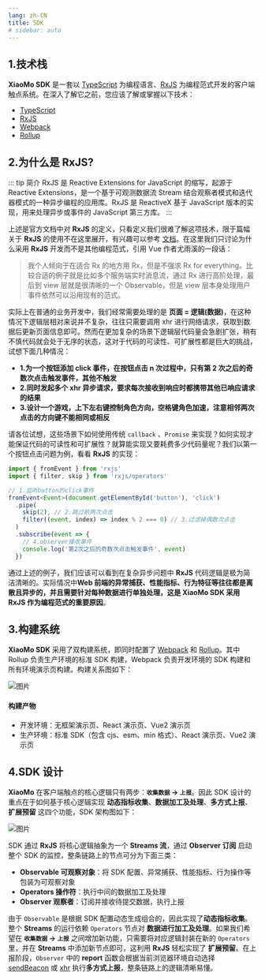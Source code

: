```yaml
---
lang: zh-CN
title: SDK
# sidebar: auto
---
```


## 1.技术栈

**XiaoMo SDK** 是一套以 [TypeScript](https://github.com/Microsoft/TypeScript) 为编程语言、[RxJS](https://github.com/ReactiveX/rxjs) 为编程范式开发的客户端触点系统。在深入了解它之前，您应该了解或掌握以下技术：

- [TypeScript](https://www.typescriptlang.org/)
- [RxJS](https://rxjs.dev/)
- [Webpack](https://webpack.docschina.org/)
- [Rollup](https://www.rollupjs.com/)

## 2.为什么是 RxJS?

::: tip 简介
RxJS 是 Reactive Extensions for JavaScript 的缩写，起源于 Reactive Extensions，是一个基于可观测数据流 Stream 结合观察者模式和迭代器模式的一种异步编程的应用库。RxJS 是 ReactiveX 基于 JavaScript 版本的实现，用来处理异步或事件的 JavaScript 第三方库。
:::

上述是官方文档中对 **RxJS** 的定义，只看定义我们很难了解这项技术，限于篇幅关于 **RxJS** 的使用不在这里展开，有兴趣可以参考 [文档](https://rxjs.dev/guide/installation)。在这里我们只讨论为什么采用 **RxJS** 开发而不是其他编程范式，引用 Vue 作者尤雨溪的一段话：

> 我个人倾向于在适合 Rx 的地方用 Rx，但是不强求 Rx for everything。比较合适的例子就是比如多个服务端实时消息流，通过 Rx 进行高阶处理，最后到 view 层就是很清晰的一个 Observable，但是 view 层本身处理用户事件依然可以沿用现有的范式。

实际上在普通的业务开发中，我们经常需要处理的是 **页面 = 逻辑(数据)**，在这种情况下逻辑层相对来说并不复杂，往往只需要调用 xhr 进行网络请求，获取到数据后更新页面信息即可。然而在更加复杂的场景下逻辑层代码量会急剧扩张，稍有不慎代码就会处于无序的状态，这对于代码的可读性、可扩展性都是巨大的挑战，试想下面几种情况：

- **1.为一个按钮添加 click 事件，在按钮点击 n 次过程中，只有第 2 次之后的奇数次点击触发事件，其他不触发**
- **2.同时发起多个 xhr 异步请求，要求每次接收到响应时都携带其他已响应请求的结果**
- **3.设计一个游戏，上下左右键控制角色方向，空格键角色加速，注意相邻两次点击的方向键不能相同或相反**

请各位试想，这些场景下如何使用传统 `callback` 、`Promise` 来实现？如何实现才能保证代码的可读性和可扩展性？就算能实现又要耗费多少代码量呢？我们以第一个按钮点击问题为例，看看 **RxJS** 的实现：

```typescript
import { fromEvent } from 'rxjs'
import { filter, skip } from 'rxjs/operators'

// 1.监听button的click事件
fromEvent<Event>(document.getElementById('button'), 'click')
  .pipe(
    skip(2), // 2.跳过前两次点击
    filter((event, index) => index % 2 === 0) // 3.过滤掉偶数次点击
  )
  .subscribe(event => {
    // 4.observer接收事件
    console.log('第2次之后的奇数次点击触发事件', event)
  })
```

通过上述的例子，我们应该可以看到在复杂异步问题中 **RxJS** 代码逻辑是极为简洁清晰的。实际情况中**Web 前端的异常捕获、性能指标、行为特征等往往都是离散且异步的，并且需要针对每种数据进行单独处理，这是 XiaoMo SDK 采用 RxJS 作为编程范式的重要原因**。

## 3.构建系统

**XiaoMo SDK** 采用了双构建系统，即同时配置了 [Webpack](https://webpack.docschina.org/) 和 [Rollup](https://www.rollupjs.com/)。其中 Rollup 负责生产环境的标准 SDK 构建，Webpack 负责开发环境的 SDK 构建和所有环境演示页构建。构建关系图如下：

<img :src="$withBase('/assets/xiaomo/sdk_build.png')" alt="图片" />

#### 构建产物

- 开发环境：无框架演示页、React 演示页、Vue2 演示页
- 生产环境：标准 SDK（包含 cjs、esm、min 格式）、React 演示页、Vue2 演示页

## 4.SDK 设计

**XiaoMo** 在客户端触点的核心逻辑只有两步：**`收集数据` -> `上报`**。因此 SDK 设计的重点在于如何基于核心逻辑实现 **动态指标收集**、**数据加工及处理**、**多方式上报**、**扩展预留** 这四个功能，SDK 架构图如下：

<img :src="$withBase('/assets/xiaomo/sdk1.jpg')" alt="图片" />

SDK 通过 **RxJS** 将核心逻辑抽象为一个 **Streams 流**，通过 **Observer 订阅** 启动整个 SDK 的监控，整条链路上的节点可分为下面三类：

- **Observable 可观察对象**：将 SDK 配置、异常捕获、性能指标、行为操作等包装为可观察对象
- **Operators 操作符**：执行中间的数据加工及处理
- **Observer 观察者**：订阅并接收待提交数据，执行上报

由于 `Observable` 是根据 SDK 配置动态生成组合的，因此实现了**动态指标收集**。整个 **Streams** 的运行依赖 `Operators` 节点对 **数据进行加工及处理**。如果我们希望在 **`收集数据` -> `上报`** 之间增加新功能，只需要将对应逻辑封装在新的 `Operators` 里，并在 **Streams** 中添加新节点即可，这利用 **RxJS** 轻松实现了 **扩展预留**。在上报阶段，`Observer` 中的 **report** 函数会根据当前浏览器环境自动选择 [sendBeacon](https://developer.mozilla.org/zh-CN/docs/Web/API/Navigator/sendBeacon) 或 [xhr](https://developer.mozilla.org/zh-CN/docs/Web/API/XMLHttpRequest) 执行**多方式上报**，整条链路上的逻辑清晰易懂。
